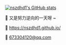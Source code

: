 

[![nszdhd1's GitHub stats](https://github-readme-stats-rose-two.vercel.app/api?username=nszdhd1&show_icons=true&theme=buefy&hide=contribs,prs)](https://github.com/nszdhd1/github-readme-stats)

🌱 又是努力逆向的一天呀 ~


🔗 https://nszdhd1.github.io/

📧 673304120@qq.com
<!--

[![Top Langs](https://github-readme-stats-rose-two.vercel.app/api/top-langs/?username=nszdhd1&layout=compact)](https://github.com/nszdhd1/github-readme-stats)
**nszdhd1/nszdhd1** is a ✨ _special_ ✨ repository because its `README.md` (this file) appears on your GitHub profile.

Here are some ideas to get you started:

- 🔭 I’m currently working on ...
- 🌱 I’m currently learning ...
- 👯 I’m looking to collaborate on ...
- 🤔 I’m looking for help with ...
- 💬 Ask me about ...
- 📫 How to reach me: ...
- 😄 Pronouns: ...
- ⚡ Fun fact: ...
-->
